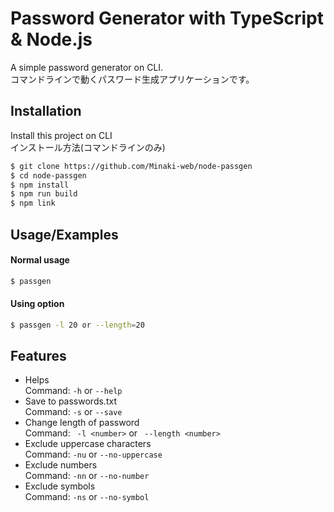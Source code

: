 # Password Generator with TypeScript & Node.js

A simple password generator on CLI.  
コマンドラインで動くパスワード生成アプリケーションです。  

## Installation
Install this project on CLI  
インストール方法(コマンドラインのみ)

```bash
$ git clone https://github.com/Minaki-web/node-passgen
$ cd node-passgen
$ npm install 
$ npm run build
$ npm link
```

## Usage/Examples
#### Normal usage
```bash
$ passgen
```

#### Using option
```bash
$ passgen -l 20 or --length=20
```

## Features
- Helps  
Command: ``` -h ``` or ``` --help ```
- Save to passwords.txt  
Command: ``` -s ``` or ``` --save ```
- Change length of password  
Command: ``` -l <number>``` or ``` --length <number>```
- Exclude uppercase characters  
Command: ``` -nu ``` or ``` --no-uppercase ```
- Exclude numbers  
Command: ``` -nn ``` or ``` --no-number ```
- Exclude symbols  
Command: ``` -ns ``` or ``` --no-symbol ```